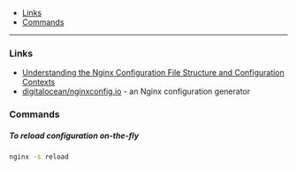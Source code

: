 - [Links](#links)
- [Commands](#commands)
____

### Links

- [Understanding the Nginx Configuration File Structure and Configuration Contexts](https://www.digitalocean.com/community/tutorials/understanding-the-nginx-configuration-file-structure-and-configuration-contexts)
- [digitalocean/nginxconfig.io](https://nginxconfig.io/) - an Nginx
  configuration generator

### Commands

##### To reload configuration on-the-fly

```sh
nginx -s reload
```
